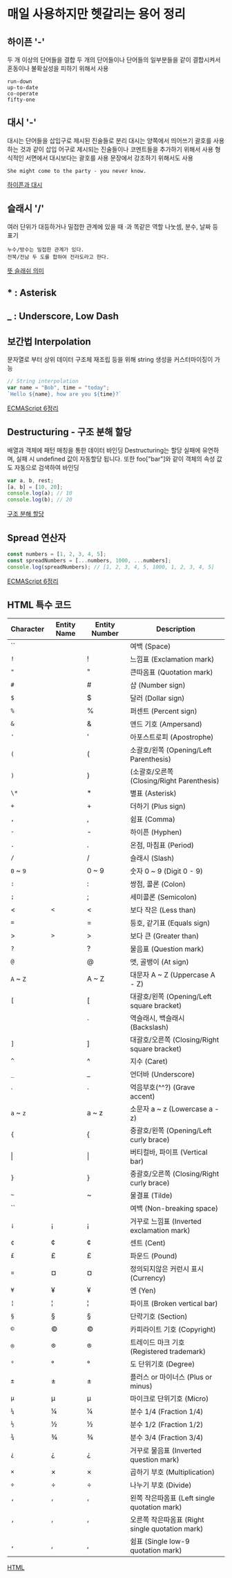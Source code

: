 # 매일 사용하지만 헷갈리는 용어 정리

## 하이픈 '-'
두 개 이상의 단어들을 결합
두 개의 단어들이나 단어들의 일부분들을 같이 결합시켜서 혼동이나 불확실성을 피하기 위해서 사용
```
run-down
up-to-date
co-operate
fifty-one
```
## 대시 '-'
대시는 단어들을 삽입구로 제시된 진술들로 분리
대시는 양쪽에서 띄어쓰기
괄호를 사용하는 것과 같이 삽입 어구로 제시되는 진술들이나 코멘트들을 추가하기 위해서 사용
형식적인 서면에서 대시보다는 괄호를 사용
문장에서 강조하기 위해서도 사용
```
She might come to the party - you never know.
```
[하이픈과 대시](https://www.ef.co.kr/english-world/english-grammar/hyphens-and-dashes/)

## 슬래시 '/'
여러 단위가 대등하거나 밀접한 관계에 있을 때
·과 똑같은 역할
나눗셈, 분수, 날짜 등 표기
```
누수/방수는 밀접한 관계가 있다.
전북/전남 두 도를 합하여 전라도라고 한다.
```
[뜻 슬래쉬 의미](http://blog.naver.com/PostView.nhn?blogId=noosoo119&logNo=221970236272)

## * : Asterisk

## _ : Underscore, Low Dash



## 보간법 Interpolation
문자열로 부터 상위 데이터 구조체 재조립 등을 위해 string 생성을 커스터마이징이 가능
```javascript
// String interpolation
var name = "Bob", time = "today";
`Hello ${name}, how are you ${time}?`
```
[ECMAScript 6정리](https://epthffh.tistory.com/entry/JavaScript-ES6-문법-정리)

## Destructuring - 구조 분해 할당
배열과 객체에 패턴 매칭을 통한 데이터 바인딩
Destructuring는 할당 실패에 유연하며, 실패 시 undefined 값이 자동할당 됩니다.
또한 foo["bar"]와 같이 객체의 속성 값도 자동으로 검색하여 바인딩
```javascript
var a, b, rest;
[a, b] = [10, 20];
console.log(a); // 10
console.log(b); // 20
```
[구조 분해 할당](https://developer.mozilla.org/ko/docs/Web/JavaScript/Reference/Operators/Destructuring_assignment)

## Spread 연산자
```javascript
const numbers = [1, 2, 3, 4, 5];
const spreadNumbers = [...numbers, 1000, ...numbers];
console.log(spreadNumbers); // [1, 2, 3, 4, 5, 1000, 1, 2, 3, 4, 5]
```
[ECMAScript 6정리](https://epthffh.tistory.com/entry/JavaScript-ES6-문법-정리)

## HTML 특수 코드
|Character|Entity Name |Entity Number|Description|
|---------|------------|-------------|-----------|
|``|||여백 (Space)|
|`!`||&#33;|느낌표 (Exclamation mark)|
|`"`||&#34;|큰따옴표 (Quotation mark)|
|`#`||&#35;|샵 (Number sign)|
|`$`||&#36;|달러 (Dollar sign)|
|`%`||&#37;|퍼센트 (Percent sign)|
|`&`||&#38;|앤드 기호 (Ampersand)|
|`'`||&#39;|아포스트로피 (Apostrophe)|
|`(`||&#40;|소괄호/왼쪽 (Opening/Left Parenthesis)|
|`)`||&#41;|(소괄호/오른쪽 (Closing/Right Parenthesis)|
|`\*`||&#42;|별표 (Asterisk)|
|`+`||&#43;|더하기 (Plus sign)|
|`,`||&#44;|쉼표 (Comma)|
|`-`||&#45;|하이픈 (Hyphen)|
|`.`||&#46;|온점, 마침표 (Period)|
|`/`||&#47;|슬래시 (Slash)|
|`0` ~ `9`||&#48; ~ &#57;|숫자 0 ~ 9 (Digit 0 - 9)|
|`:`||&#58;|쌍점, 콜론 (Colon)|
|`;`||&#59;|세미콜론 (Semicolon)|
|<|`<`|&#60;|보다 작은 (Less than)|
|`=`||&#61;|등호, 같기표 (Equals sign)|
|>|`>`|&#62;|보다 큰 (Greater than)|
|`?`||&#63;|물음표 (Question mark)|
|`@`||&#64;|앳, 골뱅이 (At sign)|
|`A` ~ `Z`||&#65; ~ &#90;|대문자 A ~ Z (Uppercase A - Z)|
|`[`||&#91;|대괄호/왼쪽 (Opening/Left square bracket)|
|||&#96;|역슬래시, 백슬래시 (Backslash)|
|`]`||&#93;|대괄호/오른쪽 (Closing/Right square bracket)|
|`^`||&#94;|지수 (Caret)|
|`_`||&#95;|언더바 (Underscore)|
|`||&#96;|억음부호(^^?) (Grave accent)|
|`a` ~ `z`||&#97; ~ &#122;|소문자 a ~ z (Lowercase a - z)|
|`{`||&#123;|중괄호/왼쪽 (Opening/Left curly brace)|
|\|||&#124;|버티컬바, 파이프 (Vertical bar)|
|`}`||&#125;|중괄호/오른쪽 (Closing/Right curly brace)|
|`~`||&#126;|물결표 (Tilde)|
|``|&nbsp;|&#160;|여백 (Non-breaking space)|
|`¡`|&iexcl;|&#161;|거꾸로 느낌표 (Inverted exclamation mark)|
|`¢`|&cent;|&#162;|센트 (Cent)|
|`£`|&pound;|&#163;|파운드 (Pound)|
|`¤`|&curren;|&#164;|정의되지않은 커런시 표시 (Currency)|
|`¥`|&yen;|&#165;|엔 (Yen)|
|`¦`|&brvbar;|&#166;|파이프 (Broken vertical bar)|
|`§`|&sect;|&#167;|단락기호 (Section)|
|`©`|&copy;|&#169;|카피라이트 기호 (Copyright)|
|`®`|&reg;|&#174;|트레이드 마크 기호 (Registered trademark)|
|`°`|&deg;|&#176;|도 단위기호 (Degree)|
|`±`|&plusmn;|&#177;|플러스 or 마이너스 (Plus or minus)|
|`µ`|&micro;|&#181;|마이크로 단위기호 (Micro)|
|`¼`|&frac14;|&#188;|분수 1/4 (Fraction 1/4)|
|`½`|&frac12;|&#189;|분수 1/2 (Fraction 1/2)|
|`¾`|&frac34;|&#190;|분수 3/4 (Fraction 3/4)|
|`¿`|&iquest;|&#191;|거꾸로 물음표 (Inverted question mark)|
|`×`|&times;|&#215;|곱하기 부호 (Multiplication)|
|`÷`|&divide;|&#247;|나누기 부호 (Divide)|
|`‘`|&lsquo;|&#8216;|왼쪽 작은따옴표 (Left single quotation mark)|
|`’`|&rsquo;|&#8217;|오른쪽 작은따옴표 (Right single quotation mark)|
|`‚`|&sbquo;|&#8218;|쉼표 (Single low-9 quotation mark)|

[HTML](https://lynmp.com/ko/article/na4022da3d633f943a)
